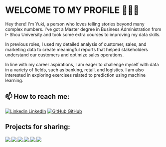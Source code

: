 # WELCOME TO MY PROFILE 👋👋👋

Hey there! I'm Yuki, a person who loves telling stories beyond many complex numbers. I've got a Master degree in Business Administration from I- Shou University and took some extra courses to improving my data skills.

In previous roles, I used my detailed analysis of customer, sales, and marketing data to create meaningful reports that helped stakeholders understand our customers and optimize sales operations.

In line with my career aspirations, I am eager to challenge myself with data in a variety of fields, such as banking, retail, and logistics. I am also interested in exploring exercises related to prediction using machine learning.

## 📫 How to reach me:
[![Linkedin](https://i.stack.imgur.com/gVE0j.png) LinkedIn](https://www.linkedin.com/in/yukichen2181/)
[![GitHub](https://i.stack.imgur.com/tskMh.png) GitHub](https://github.com/yukitran2181/)
## Projects for sharing:

<a href="https://github.com/yukitran2181/Cohort_analysis/">
  <!-- Change the `github-readme-stats.anuraghazra1.vercel.app` to `github-readme-stats.vercel.app`  -->
  <img align="center" src="https://github-readme-R.anuraghazra1.vercel.app/api/pin/?username=yukitran2181&repo=Cohort_analysis&theme=rose" />
</a>  

<a href="https://github.com/yukitran2181/4G_transition_predict/">
  <!-- Change the `github-readme-stats.anuraghazra1.vercel.app` to `github-readme-stats.vercel.app`  -->
  <img align="center" src="https://github-readme-stats.anuraghazra1.vercel.app/api/pin/?username=yukitran2181&repo=4G_transition_predict&theme=rose&show_icons=true" />

<a href="https://github.com/yukitran2181/RFM_Analysis/">
  <!-- Change the `github-readme-stats.anuraghazra1.vercel.app` to `github-readme-stats.vercel.app`  -->
  <img align="center" src="https://github-readme-stats.anuraghazra1.vercel.app/api/pin/?username=yukitran2181&repo=RFM_Analysis&theme=rose" />
</a> 
  
<a href="https://github.com/yukitran2181/HRM_Analysis/">
  <!-- Change the `github-readme-stats.anuraghazra1.vercel.app` to `github-readme-stats.vercel.app`  -->
  <img align="center" src="https://github-readme-stats.anuraghazra1.vercel.app/api/pin/?username=yukitran2181&repo=HRM_Analysis&theme=rose" />
</a> 

<a href="https://github.com/yukitran2181/Power_BI_projects/">
  <!-- Change the `github-readme-stats.anuraghazra1.vercel.app` to `github-readme-stats.vercel.app`  -->
  <img align="center" src="https://github-readme-stats.anuraghazra1.vercel.app/api/pin/?username=yukitran2181&repo=Power_BI_projects&theme=rose" />
</a> 

<a href="https://github.com/yukitran2181/Ecommerce/">
  <!-- Change the `github-readme-stats.anuraghazra1.vercel.app` to `github-readme-stats.vercel.app`  -->
  <img align="center" src="https://github-readme-stats.anuraghazra1.vercel.app/api/pin/?username=yukitran2181&repo=Ecommerce&theme=rose" />
</a>



